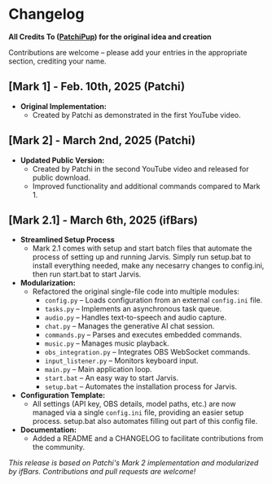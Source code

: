 # Changelog

**All Credits To ([PatchiPup](https://www.youtube.com/@PatchiPup)) for the original idea and creation**

Contributions are welcome – please add your entries in the appropriate section, crediting your name.

## [Mark 1] - Feb. 10th, 2025 (Patchi)
- **Original Implementation:**  
  - Created by Patchi as demonstrated in the first YouTube video.  

## [Mark 2] - March 2nd, 2025 (Patchi)
- **Updated Public Version:**  
  - Created by Patchi in the second YouTube video and released for public download.
  - Improved functionality and additional commands compared to Mark 1.

## [Mark 2.1] - March 6th, 2025 (ifBars)
- **Streamlined Setup Process**
  - Mark 2.1 comes with setup and start batch files that automate the process of setting up and running Jarvis. Simply run setup.bat to install everything needed, make any necesarry changes to config.ini, then run start.bat to start Jarvis.
- **Modularization:**  
  - Refactored the original single-file code into multiple modules:
    - `config.py` – Loads configuration from an external `config.ini` file.
    - `tasks.py` – Implements an asynchronous task queue.
    - `audio.py` – Handles text-to-speech and audio capture.
    - `chat.py` – Manages the generative AI chat session.
    - `commands.py` – Parses and executes embedded commands.
    - `music.py` – Manages music playback.
    - `obs_integration.py` – Integrates OBS WebSocket commands.
    - `input_listener.py` – Monitors keyboard input.
    - `main.py` – Main application loop.
    - `start.bat` – An easy way to start Jarvis.
    - `setup.bat` – Automates the installation process for Jarvis.
- **Configuration Template:**  
  - All settings (API key, OBS details, model paths, etc.) are now managed via a single `config.ini` file, providing an easier setup process. setup.bat also automates filling out part of this config file.
- **Documentation:**  
  - Added a README and a CHANGELOG to facilitate contributions from the community.

*This release is based on Patchi's Mark 2 implementation and modularized by ifBars. Contributions and pull requests are welcome!*